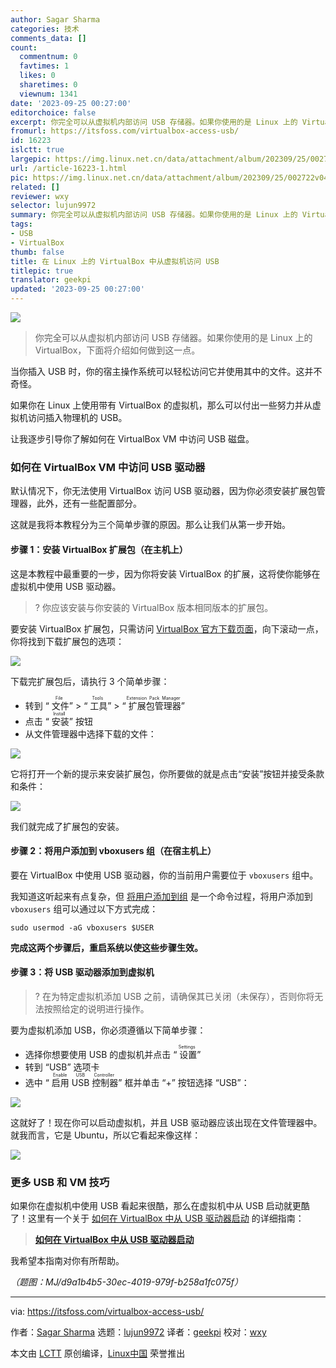 ```yaml
---
author: Sagar Sharma
categories: 技术
comments_data: []
count:
  commentnum: 0
  favtimes: 1
  likes: 0
  sharetimes: 0
  viewnum: 1341
date: '2023-09-25 00:27:00'
editorchoice: false
excerpt: 你完全可以从虚拟机内部访问 USB 存储器。如果你使用的是 Linux 上的 VirtualBox，下面将介绍如何做到这一点。
fromurl: https://itsfoss.com/virtualbox-access-usb/
id: 16223
islctt: true
largepic: https://img.linux.net.cn/data/attachment/album/202309/25/002722v04rbi1g34084gf1.jpg
url: /article-16223-1.html
pic: https://img.linux.net.cn/data/attachment/album/202309/25/002722v04rbi1g34084gf1.jpg.thumb.jpg
related: []
reviewer: wxy
selector: lujun9972
summary: 你完全可以从虚拟机内部访问 USB 存储器。如果你使用的是 Linux 上的 VirtualBox，下面将介绍如何做到这一点。
tags:
- USB
- VirtualBox
thumb: false
title: 在 Linux 上的 VirtualBox 中从虚拟机访问 USB
titlepic: true
translator: geekpi
updated: '2023-09-25 00:27:00'
---
```


![](https://img.linux.net.cn/data/attachment/album/202309/25/002722v04rbi1g34084gf1.jpg)



> 
> 你完全可以从虚拟机内部访问 USB 存储器。如果你使用的是 Linux 上的 VirtualBox，下面将介绍如何做到这一点。
> 
> 
> 


当你插入 USB 时，你的宿主操作系统可以轻松访问它并使用其中的文件。这并不奇怪。


如果你在 Linux 上使用带有 VirtualBox 的虚拟机，那么可以付出一些努力并从虚拟机访问插入物理机的 USB。


让我逐步引导你了解如何在 VirtualBox VM 中访问 USB 磁盘。


### 如何在 VirtualBox VM 中访问 USB 驱动器


默认情况下，你无法使用 VirtualBox 访问 USB 驱动器，因为你必须安装扩展包管理器，此外，还有一些配置部分。


这就是我将本教程分为三个简单步骤的原因。那么让我们从第一步开始。


#### 步骤 1：安装 VirtualBox 扩展包（在主机上）


这是本教程中最重要的一步，因为你将安装 VirtualBox 的扩展，这将使你能够在虚拟机中使用 USB 驱动器。



> 
> ? 你应该安装与你安装的 VirtualBox 版本相同版本的扩展包。
> 
> 
> 


要安装 VirtualBox 扩展包，只需访问 [VirtualBox 官方下载页面](https://www.virtualbox.org/wiki/Downloads)，向下滚动一点，你将找到下载扩展包的选项：


![](https://img.linux.net.cn/data/attachment/album/202309/25/002742hqro4rbjz0vvr0z8.png)


下载完扩展包后，请执行 3 个简单步骤：


* 转到 “<ruby> 文件 <rt>  File </rt></ruby>” > “<ruby> 工具 <rt>  Tools </rt></ruby>” > “<ruby> 扩展包管理器 <rt>  Extension Pack Manager </rt></ruby>”
* 点击 “<ruby> 安装 <rt>  Install </rt></ruby>” 按钮
* 从文件管理器中选择下载的文件：


![](https://img.linux.net.cn/data/attachment/album/202309/25/002743tolba6zq977e6w7g.png)


它将打开一个新的提示来安装扩展包，你所要做的就是点击“安装”按钮并接受条款和条件：


![](https://img.linux.net.cn/data/attachment/album/202309/25/002744w3npgcf9ag2i3fau.png)


我们就完成了扩展包的安装。


#### 步骤 2：将用户添加到 vboxusers 组（在宿主机上）


要在 VirtualBox 中使用 USB 驱动器，你的当前用户需要位于 `vboxusers` 组中。


我知道这听起来有点复杂，但 [将用户添加到组](https://learnubuntu.com/add-user-group/) 是一个命令过程，将用户添加到 `vboxusers` 组可以通过以下方式完成：



```
sudo usermod -aG vboxusers $USER

```

**完成这两个步骤后，重启系统以使这些步骤生效。**


#### 步骤 3：将 USB 驱动器添加到虚拟机



> 
> ? 在为特定虚拟机添加 USB 之前，请确保其已关闭（未保存），否则你将无法按照给定的说明进行操作。
> 
> 
> 


要为虚拟机添加 USB，你必须遵循以下简单步骤：


* 选择你想要使用 USB 的虚拟机并点击 “<ruby> 设置 <rt>  Settings </rt></ruby>”
* 转到 “USB” 选项卡
* 选中 “<ruby> 启用 USB 控制器 <rt>  Enable USB Controller </rt></ruby>” 框并单击 “+” 按钮选择 “USB”：


![](https://img.linux.net.cn/data/attachment/album/202309/25/002744pyri44afzafxfhy6.png)


这就好了！现在你可以启动虚拟机，并且 USB 驱动器应该出现在文件管理器中。就我而言，它是 Ubuntu，所以它看起来像这样：


![](https://img.linux.net.cn/data/attachment/album/202309/25/002745bfgkfokfyqxyfodd.png)


### 更多 USB 和 VM 技巧


如果你在虚拟机中使用 USB 看起来很酷，那么在虚拟机中从 USB 启动就更酷了！这里有一个关于 [如何在 VirtualBox 中从 USB 驱动器启动](https://itsfoss.com/virtualbox-boot-from-usb/) 的详细指南：



> 
> **[如何在 VirtualBox 中从 USB 驱动器启动](https://itsfoss.com/virtualbox-boot-from-usb/)**
> 
> 
> 


我希望本指南对你有所帮助。


*（题图：MJ/d9a1b4b5-30ec-4019-979f-b258a1fc075f）*




---


via: <https://itsfoss.com/virtualbox-access-usb/>


作者：[Sagar Sharma](https://itsfoss.com/author/sagar/) 选题：[lujun9972](https://github.com/lujun9972) 译者：[geekpi](https://github.com/geekpi) 校对：[wxy](https://github.com/wxy)


本文由 [LCTT](https://github.com/LCTT/TranslateProject) 原创编译，[Linux中国](https://linux.cn/) 荣誉推出